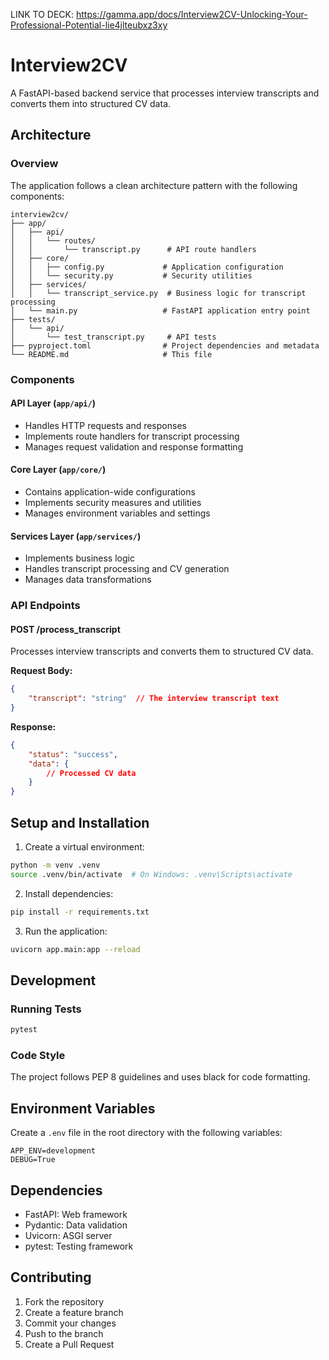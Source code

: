 LINK TO DECK: https://gamma.app/docs/Interview2CV-Unlocking-Your-Professional-Potential-lie4jlteubxz3xy
# Interview2CV

A FastAPI-based backend service that processes interview transcripts and converts them into structured CV data.

## Architecture

### Overview
The application follows a clean architecture pattern with the following components:

```
interview2cv/
├── app/
│   ├── api/
│   │   └── routes/
│   │       └── transcript.py      # API route handlers
│   ├── core/
│   │   ├── config.py             # Application configuration
│   │   └── security.py           # Security utilities
│   ├── services/
│   │   └── transcript_service.py  # Business logic for transcript processing
│   └── main.py                   # FastAPI application entry point
├── tests/
│   └── api/
│       └── test_transcript.py     # API tests
├── pyproject.toml                # Project dependencies and metadata
└── README.md                     # This file
```

### Components

#### API Layer (`app/api/`)
- Handles HTTP requests and responses
- Implements route handlers for transcript processing
- Manages request validation and response formatting

#### Core Layer (`app/core/`)
- Contains application-wide configurations
- Implements security measures and utilities
- Manages environment variables and settings

#### Services Layer (`app/services/`)
- Implements business logic
- Handles transcript processing and CV generation
- Manages data transformations

### API Endpoints

#### POST /process_transcript
Processes interview transcripts and converts them to structured CV data.

**Request Body:**
```json
{
    "transcript": "string"  // The interview transcript text
}
```

**Response:**
```json
{
    "status": "success",
    "data": {
        // Processed CV data
    }
}
```

## Setup and Installation

1. Create a virtual environment:
```bash
python -m venv .venv
source .venv/bin/activate  # On Windows: .venv\Scripts\activate
```

2. Install dependencies:
```bash
pip install -r requirements.txt
```

3. Run the application:
```bash
uvicorn app.main:app --reload
```

## Development

### Running Tests
```bash
pytest
```

### Code Style
The project follows PEP 8 guidelines and uses black for code formatting.

## Environment Variables

Create a `.env` file in the root directory with the following variables:
```
APP_ENV=development
DEBUG=True
```

## Dependencies

- FastAPI: Web framework
- Pydantic: Data validation
- Uvicorn: ASGI server
- pytest: Testing framework

## Contributing

1. Fork the repository
2. Create a feature branch
3. Commit your changes
4. Push to the branch
5. Create a Pull Request 
